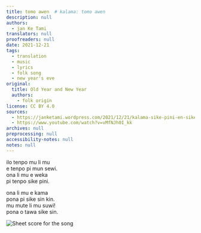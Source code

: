 ```yaml
---
title: tomo awen  # kalama: tomo awen
description: null
authors:
  - jan Ke Tami
translators: null
proofreaders: null
date: 2021-12-21
tags:
  - translation
  - music
  - lyrics
  - folk song
  - new year's eve
original:
  title: Old Year and New Year
  authors:
    - folk origin
license: CC BY 4.0
sources:
  - https://janketami.wordpress.com/2021/12/21/kalama-sike-pini-en-sike-sin/
  - https://www.youtube.com/watch?v=vMfNJh0I_kk
archives: null
preprocessing: null
accessibility-notes: null
notes: null
---
```


ilo tenpo mu li mu  \
e tenpo pi mun sewi.  \
ona li mu e weka  \
pi tenpo sike pini.

ona li mu e kama  \
pona pi sike sin kin.  \
mu mute li mu suwi!  \
pona o tawa sike sin.

![Sheet score for the song](https://janketami.wordpress.com/wp-content/uploads/2021/12/holidaysongsever00poul.png?w=1312)
